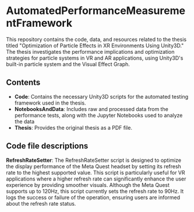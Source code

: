 # AutomatedPerformanceMeasurementFramework

This repository contains the code, data, and resources related to the thesis titled "Optimization of Particle Effects in XR Environments Using Unity3D." The thesis investigates the performance implications and optimization strategies for particle systems in VR and AR applications, using Unity3D's built-in particle system and the Visual Effect Graph.

## Contents

- **Code**: Contains the necessary Unity3D scripts for the automated testing framework used in the thesis.
- **NotebooksAndData**: Includes raw and processed data from the performance tests, along with the Jupyter Notebooks used to analyze the data
- **Thesis**: Provides the original thesis as a PDF file.

## Code file descriptions

**RefreshRateSetter**:
The RefreshRateSetter script is designed to optimize the display performance of the Meta Quest headset by setting its refresh rate to the highest supported value. This script is particularly useful for VR applications where a higher refresh rate can significantly enhance the user experience by providing smoother visuals. Although the Meta Quest supports up to 120Hz, this script currently sets the refresh rate to 90Hz. It logs the success or failure of the operation, ensuring users are informed about the refresh rate status.

